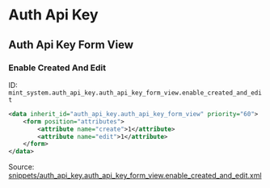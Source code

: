 # Auth Api Key

## Auth Api Key Form View

### Enable Created And Edit

ID: `mint_system.auth_api_key.auth_api_key_form_view.enable_created_and_edit`

```xml
<data inherit_id="auth_api_key.auth_api_key_form_view" priority="60">
    <form position="attributes">
        <attribute name="create">1</attribute>
        <attribute name="edit">1</attribute>
    </form>
</data>

```

Source: [snippets/auth_api_key.auth_api_key_form_view.enable_created_and_edit.xml](https://github.com/Mint-System/Odoo-Build/tree/main/snippets/auth_api_key.auth_api_key_form_view.enable_created_and_edit.xml)
